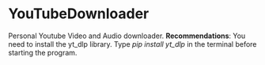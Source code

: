 # YouTubeDownloader
Personal Youtube Video and Audio downloader. 
**Recommendations**: You need to install the yt_dlp library. Type *pip install yt_dlp* in the terminal before starting the program.
